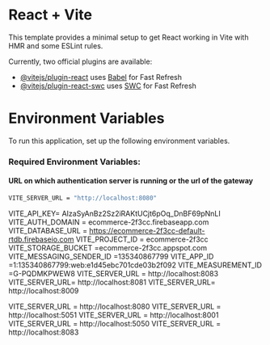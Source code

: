 # React + Vite

This template provides a minimal setup to get React working in Vite with HMR and some ESLint rules.

Currently, two official plugins are available:

- [@vitejs/plugin-react](https://github.com/vitejs/vite-plugin-react/blob/main/packages/plugin-react/README.md) uses [Babel](https://babeljs.io/) for Fast Refresh
- [@vitejs/plugin-react-swc](https://github.com/vitejs/vite-plugin-react-swc) uses [SWC](https://swc.rs/) for Fast Refresh


# Environment Variables

To run this application, set up the following environment variables.

### Required Environment Variables:

#### URL on which authentication server is running or the url of the gateway 
```bash
VITE_SERVER_URL = "http://localhost:8080"
```


VITE_API_KEY= AIzaSyAnBz2Sz2iRAKtUCjt6pOq_DnBF69pNnLI
VITE_AUTH_DOMAIN = ecommerce-2f3cc.firebaseapp.com
VITE_DATABASE_URL = https://ecommerce-2f3cc-default-rtdb.firebaseio.com
VITE_PROJECT_ID = ecommerce-2f3cc
VITE_STORAGE_BUCKET =ecommerce-2f3cc.appspot.com
VITE_MESSAGING_SENDER_ID =135340867799
VITE_APP_ID =1:135340867799:web:e1d45ebc701cde03b2f092
VITE_MEASUREMENT_ID =G-PQDMKPWEW8
VITE_SERVER_URL = http://localhost:8083
VITE_SERVER_URL= http://localhost:8081
VITE_SERVER_URL= http://localhost:8009





VITE_SERVER_URL = http://localhost:8080 
VITE_SERVER_URL = http://localhost:5051
VITE_SERVER_URL = http://localhost:8001
VITE_SERVER_URL = http://localhost:5050
VITE_SERVER_URL = http://localhost:8083